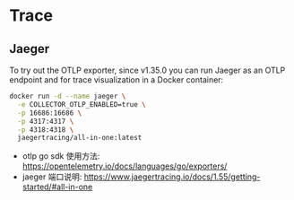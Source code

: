# Trace

## Jaeger
To try out the OTLP exporter, since v1.35.0 you can run Jaeger as an OTLP endpoint and for trace visualization in a Docker container:

```sh
docker run -d --name jaeger \
  -e COLLECTOR_OTLP_ENABLED=true \
  -p 16686:16686 \
  -p 4317:4317 \
  -p 4318:4318 \
  jaegertracing/all-in-one:latest
```

+ otlp go sdk 使用方法: https://opentelemetry.io/docs/languages/go/exporters/
+ jaeger 端口说明: https://www.jaegertracing.io/docs/1.55/getting-started/#all-in-one